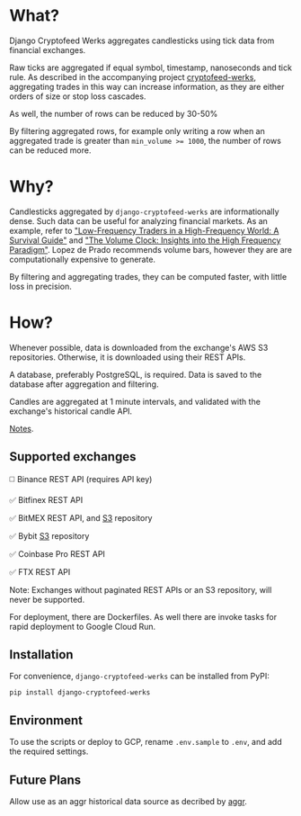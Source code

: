 # What?

Django Cryptofeed Werks aggregates candlesticks using tick data from financial exchanges. 

Raw ticks are aggregated if equal symbol, timestamp, nanoseconds and tick rule. As described in the accompanying project [cryptofeed-werks](https://github.com/globophobe/cryptofeed-werks), aggregating trades in this way can increase information, as they are either orders of size or stop loss cascades.

As well, the number of rows can be reduced by 30-50%

By filtering aggregated rows, for example only writing a row when an aggregated trade is greater than `min_volume >= 1000`, the number of rows can be reduced more.


# Why?

Candlesticks aggregated by `django-cryptofeed-werks` are informationally dense. Such data can be useful for analyzing financial markets. As an example, refer to ["Low-Frequency Traders in a High-Frequency World: A Survival Guide"](https://papers.ssrn.com/sol3/papers.cfm?abstract_id=2150876) and ["The Volume Clock: Insights into the High Frequency Paradigm"](https://papers.ssrn.com/sol3/papers.cfm?abstract_id=2034858). Lopez de Prado recommends volume bars, however they are are computationally expensive to generate.

By filtering and aggregating trades, they can be computed faster, with little loss in precision.

# How?

Whenever possible, data is downloaded from the exchange's AWS S3 repositories. Otherwise, it is downloaded using their REST APIs. 

A database, preferably PostgreSQL, is required. Data is saved to the database after aggregation and filtering. 

Candles are aggregated at 1 minute intervals, and validated with the exchange's historical candle API.

[Notes](https://github.com/globophobe/django-cryptofeed-werks/blob/main/NOTES.md).


Supported exchanges
-------------------

:white_medium_square: Binance REST API (requires API key)

:white_check_mark: Bitfinex REST API

:white_check_mark: BitMEX REST API, and [S3](https://public.bitmex.com/) repository

:white_check_mark: Bybit [S3](https://public.bybit.com/) repository

:white_check_mark: Coinbase Pro REST API

:white_check_mark: FTX REST API

Note: Exchanges without paginated REST APIs or an S3 repository, will never be supported.

For deployment, there are Dockerfiles. As well there are invoke tasks for rapid deployment to Google Cloud Run.


Installation
------------

For convenience, `django-cryptofeed-werks` can be installed from PyPI:

```
pip install django-cryptofeed-werks
```

Environment
-----------

To use the scripts or deploy to GCP, rename `.env.sample` to `.env`, and add the required settings.


Future Plans
------------

Allow use as an aggr historical data source as decribed by [aggr](https://github.com/Tucsky/aggr#implement-historical-data).

